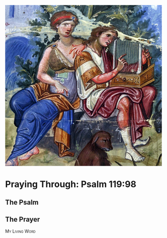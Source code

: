 <img class="intro-right" src="art-paris-psalter.jpg">

<style>
  li {list-style-type: none;}
  p + ul {
    margin-top: -18px;
}
</style>

# Praying Through: Psalm 119:98

## The Psalm

## The Prayer

<div style="font-variant: small-caps;">
My Living Word
</div>
